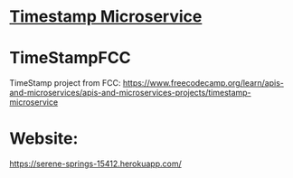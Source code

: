 

# [Timestamp Microservice](https://www.freecodecamp.org/learn/apis-and-microservices/apis-and-microservices-projects/timestamp-microservice)

# TimeStampFCC
TimeStamp project from FCC: https://www.freecodecamp.org/learn/apis-and-microservices/apis-and-microservices-projects/timestamp-microservice

# Website:
https://serene-springs-15412.herokuapp.com/

